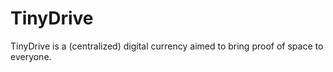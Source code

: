 # TinyDrive
 TinyDrive is a (centralized) digital currency aimed to bring proof of space to everyone.
